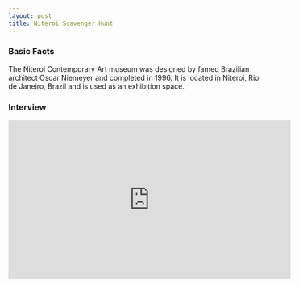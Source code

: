 ```yaml
---
layout: post
title: Niteroi Scavenger Hunt
---
```


### Basic Facts
The Niteroi Contemporary Art museum was designed by famed Brazilian architect Oscar Niemeyer and completed in 1996. It is located in Niteroi, Rio de Janeiro, Brazil and is used as an exhibition space.


### Interview
<iframe width="560" height="315" src="https://www.youtube.com/embed/tvgFy7ofYoc?rel=0" frameborder="0" allowfullscreen></iframe>
